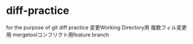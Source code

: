 # diff-practice
for the purpose of git diff practice
変更Working Directory用
複数フィル変更用
mergetoolコンフリクト用feature branch